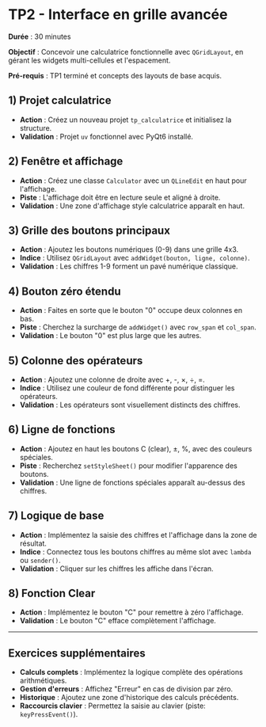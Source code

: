 # TP2 - Interface en grille avancée

**Durée** : 30 minutes  

**Objectif** : Concevoir une calculatrice fonctionnelle avec `QGridLayout`, en gérant les widgets multi-cellules et l'espacement.

**Pré-requis** : TP1 terminé et concepts des layouts de base acquis.

## 1) Projet calculatrice

- **Action** : Créez un nouveau projet `tp_calculatrice` et initialisez la structure.
- **Validation** : Projet `uv` fonctionnel avec PyQt6 installé.

## 2) Fenêtre et affichage

- **Action** : Créez une classe `Calculator` avec un `QLineEdit` en haut pour l'affichage.
- **Piste** : L'affichage doit être en lecture seule et aligné à droite.
- **Validation** : Une zone d'affichage style calculatrice apparaît en haut.

## 3) Grille des boutons principaux

- **Action** : Ajoutez les boutons numériques (0-9) dans une grille 4x3.
- **Indice** : Utilisez `QGridLayout` avec `addWidget(bouton, ligne, colonne)`.
- **Validation** : Les chiffres 1-9 forment un pavé numérique classique.

## 4) Bouton zéro étendu

- **Action** : Faites en sorte que le bouton "0" occupe deux colonnes en bas.
- **Piste** : Cherchez la surcharge de `addWidget()` avec `row_span` et `col_span`.
- **Validation** : Le bouton "0" est plus large que les autres.

## 5) Colonne des opérateurs

- **Action** : Ajoutez une colonne de droite avec +, -, ×, ÷, =.
- **Indice** : Utilisez une couleur de fond différente pour distinguer les opérateurs.
- **Validation** : Les opérateurs sont visuellement distincts des chiffres.

## 6) Ligne de fonctions

- **Action** : Ajoutez en haut les boutons C (clear), ±, %, avec des couleurs spéciales.
- **Piste** : Recherchez `setStyleSheet()` pour modifier l'apparence des boutons.
- **Validation** : Une ligne de fonctions spéciales apparaît au-dessus des chiffres.

## 7) Logique de base

- **Action** : Implémentez la saisie des chiffres et l'affichage dans la zone de résultat.
- **Indice** : Connectez tous les boutons chiffres au même slot avec `lambda` ou `sender()`.
- **Validation** : Cliquer sur les chiffres les affiche dans l'écran.

## 8) Fonction Clear

- **Action** : Implémentez le bouton "C" pour remettre à zéro l'affichage.
- **Validation** : Le bouton "C" efface complètement l'affichage.

---

## Exercices supplémentaires

- **Calculs complets** : Implémentez la logique complète des opérations arithmétiques.
- **Gestion d'erreurs** : Affichez "Erreur" en cas de division par zéro.
- **Historique** : Ajoutez une zone d'historique des calculs précédents.
- **Raccourcis clavier** : Permettez la saisie au clavier (piste: `keyPressEvent()`).
